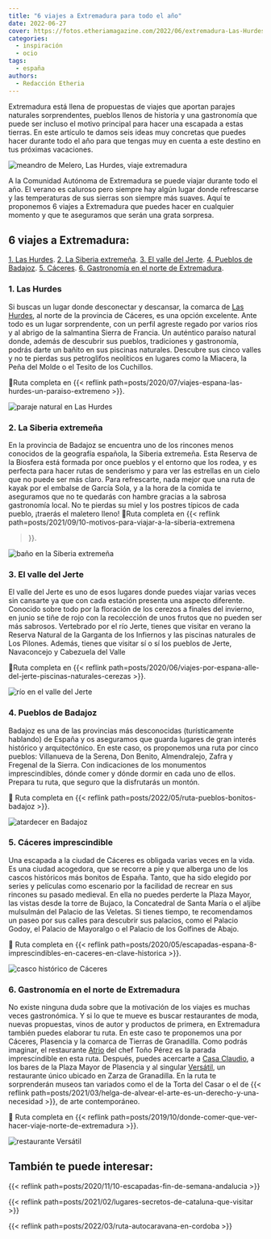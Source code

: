 ```yaml
---
title: "6 viajes a Extremadura para todo el año"
date: 2022-06-27
cover: https://fotos.etheriamagazine.com/2022/06/extremadura-Las-Hurdes.jpg
categories: 
  - inspiración
  - ocio
tags: 
  - españa
authors: 
  - Redacción Etheria
---
```


Extremadura está llena de propuestas de viajes que aportan parajes naturales sorprendentes, pueblos llenos de historia y una gastronomía que puede ser incluso el motivo principal para hacer una escapada a estas tierras. En este artículo te damos seis ideas muy concretas que puedes hacer durante todo el año para que tengas muy en cuenta a este destino en tus próximas vacaciones.

![meandro de Melero, Las Hurdes, viaje extremadura](https://fotos.etheriamagazine.com/2020/07/las-hurdes-meandro-de-Melero-1.jpg "El meandro de Melero visto desde el mirador de la Antigua. © Yolanda Cardo")

A la Comunidad Autónoma de Extremadura se puede viajar durante todo el año. El verano es 
caluroso pero siempre hay algún lugar donde refrescarse y las temperaturas de sus 
sierras son siempre más suaves. Aquí te proponemos 6 viajes a Extremadura que puedes 
hacer en cualquier momento y que te aseguramos que serán una grata sorpresa. 

## 6 viajes a Extremadura:

[1\. Las Hurdes](#Las-Hurdes). [2\. La Siberia extremeña](#Siberia-extremeña). [3\. El 
valle del Jerte](#Valle-Jerte). [4\. Pueblos de Badajoz](#Pueblos-Badajoz). [5\. 
Cáceres](#Cáceres). [6\. Gastronomía en el norte de 
Extremadura](#Gastronomía-Extremadura). 

### 1\. Las Hurdes

Si buscas un lugar donde desconectar y descansar, la comarca de [Las 
Hurdes](https://www.mancomunidadhurdes.es/?opcion=turismo), al norte de la provincia de 
Cáceres, es una opción excelente. Ante todo es un lugar sorprendente, con un perfil 
agreste regado por varios ríos y al abrigo de la salmantina Sierra de Francia. Un 
auténtico paraíso natural donde, además de descubrir sus pueblos, tradiciones y 
gastronomía, podrás darte un bañito en sus piscinas naturales. Descubre sus cinco valles 
y no te pierdas sus petroglifos neolíticos en lugares como la Miacera, la Peña del Molde 
o el Tesito de los Cuchillos. 

📍Ruta completa en {{< reflink 
path=posts/2020/07/viajes-espana-las-hurdes-un-paraiso-extremeno >}}. 

![paraje natural en Las Hurdes](https://fotos.etheriamagazine.com/2022/06/extremadura-Las-Hurdes.jpg "Varios ríos traviesan la comarca de Las Hurdes. © Yolanda Cardo")

### 2\. La Siberia extremeña

En la provincia de Badajoz se encuentra uno de los rincones menos conocidos de la 
geografía española, la Siberia extremeña. Esta Reserva de la Biosfera está formada por 
once pueblos y el entorno que los rodea, y es perfecta para hacer rutas de senderismo y 
para ver las estrellas en un cielo que no puede ser más claro. Para refrescarte, nada 
mejor que una ruta de kayak por el embalse de García Sola, y a la hora de la comida te 
aseguramos que no te quedarás con hambre gracias a la sabrosa gastronomía local. No te 
pierdas su miel y los postres típicos de cada pueblo, ¡traerás el maletero lleno! 📍Ruta 
completa en {{< reflink path=posts/2021/09/10-motivos-para-viajar-a-la-siberia-extremena 
>}}. 

![baño en la Siberia extremeña](https://fotos.etheriamagazine.com/2022/06/Extremadura-Reserva-Biosfera-La-Siberia.jpg "Lago en © La Siberia extremeña.")

### 3\. El valle del Jerte

El valle del Jerte es uno de esos lugares donde puedes viajar varias veces sin cansarte 
ya que con cada estación presenta una aspecto diferente. Conocido sobre todo por la 
floración de los cerezos a finales del invierno, en junio se tiñe de rojo con la 
recolección de unos frutos que no pueden ser más sabrosos. Vertebrado por el río Jerte, 
tienes que visitar en verano la Reserva Natural de la Garganta de los Infiernos y las 
piscinas naturales de Los Pilones. Además, tienes que visitar sí o sí los pueblos de 
Jerte, Navaconcejo y Cabezuela del Valle 

📍Ruta completa en {{< reflink 
path=posts/2020/06/viajes-por-espana-alle-del-jerte-piscinas-naturales-cerezas >}}. 

![río en el valle del Jerte](https://fotos.etheriamagazine.com/2022/06/extremadura-Valle-del-jerte.jpg "Garganta de los Infiernos.")

### 4\. Pueblos de Badajoz

Badajoz es una de las provincias más desconocidas (turísticamente hablando) de España y 
os aseguramos que guarda lugares de gran interés histórico y arquitectónico. En este 
caso, os proponemos una ruta por cinco pueblos: Villanueva de la Serena, Don Benito, 
Almendralejo, Zafra y Fregenal de la Sierra. Con indicaciones de los monumentos 
imprescindibles, dónde comer y dónde dormir en cada uno de ellos. Prepara tu ruta, que 
seguro que la disfrutarás un montón. 

📍 Ruta completa en {{< reflink path=posts/2022/05/ruta-pueblos-bonitos-badajoz >}}. 

![atardecer en Badajoz](https://fotos.etheriamagazine.com/2022/06/extremadura-Villanueva-de-la-Serena-iglesia-asuncion.jpg "Iglesia de la Asunción, en Villanueva de la Serena.")

### 5\. Cáceres imprescindible

Una escapada a la ciudad de Cáceres es obligada varias veces en la vida. Es una ciudad 
acogedora, que se recorre a pie y que alberga uno de los cascos históricos más bonitos 
de España. Tanto, que ha sido elegido por series y películas como escenario por la 
facilidad de recrear en sus rincones su pasado medieval. En ella no puedes perderte la 
Plaza Mayor, las vistas desde la torre de Bujaco, la Concatedral de Santa María o el 
aljibe mulsulmán del Palacio de las Veletas. Si tienes tiempo, te recomendamos un paseo 
por sus calles para descubrir sus palacios, como el Palacio Godoy, el Palacio de 
Mayoralgo o el Palacio de los Golfines de Abajo. 

📍 Ruta completa en {{< reflink 
path=posts/2020/05/escapadas-espana-8-imprescindibles-en-caceres-en-clave-historica >}}. 

![casco histórico de Cáceres](https://fotos.etheriamagazine.com/2022/06/Extremadura-caceres.jpg "Plaza Mayor de Cáceres. © Ayto. Cáceres")

### 6\. Gastronomía en el norte de Extremadura

No existe ninguna duda sobre que la motivación de los viajes es muchas veces 
gastronómica. Y si lo que te mueve es buscar restaurantes de moda, nuevas propuestas, 
vinos de autor y productos de primera, en Extremadura también puedes elaborar tu ruta. 
En este caso te proponemos una por Cáceres, Plasencia y la comarca de Tierras de 
Granadilla. Como podrás imaginar, el restaurante [Atrio](https://restauranteatrio.com/) 
del chef Toño Pérez es la parada imprescindible en esta ruta. Después, puedes acercarte 
a [Casa Claudio](https://www.casaclaudio.com/), a los bares de la Plaza Mayor de 
Plasencia y al singular [Versátil](https://versatilrural.com/), un restaurante único 
ubicado en Zarza de Granadilla. En la ruta te sorprenderán museos tan variados como el 
de la Torta del Casar o el de {{< reflink 
path=posts/2021/03/helga-de-alvear-el-arte-es-un-derecho-y-una-necesidad >}}, de arte 
contemporáneo. 

📍 Ruta completa en {{< reflink 
path=posts/2019/10/donde-comer-que-ver-hacer-viaje-norte-de-extremadura >}}. 

![restaurante Versátil](https://fotos.etheriamagazine.com/2022/06/Extremadura-restaurante-Versatil-en-Zarza-de-Granadilla.jpg "Los hermanos Hernández Talaván del restaurante Versátil. © P. Grifol")

## También te puede interesar:

{{< reflink path=posts/2020/11/10-escapadas-fin-de-semana-andalucia >}} 

{{< reflink path=posts/2021/02/lugares-secretos-de-cataluna-que-visitar >}} 

{{< reflink path=posts/2022/03/ruta-autocaravana-en-cordoba >}}
